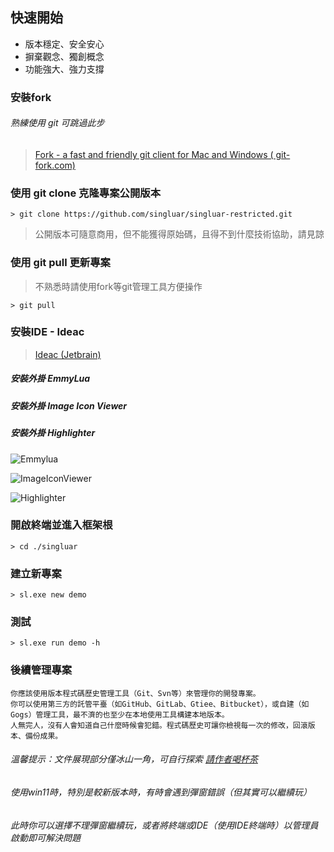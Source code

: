 ## 快速開始

* 版本穩定、安全安心
* 摒棄觀念、獨創概念
* 功能強大、強力支撐

### 安裝fork

###### 熟練使用 git 可跳過此步

> <a target="_blank" href="https://www.git-fork.com">Fork - a fast and friendly git client for Mac and Windows (
> git-fork.com)</a>
>

### 使用 git clone 克隆專案公開版本

```text
> git clone https://github.com/singluar/singluar-restricted.git
```

> 公開版本可隨意商用，但不能獲得原始碼，且得不到什麼技術協助，請見諒

### 使用 git pull 更新專案

> 不熟悉時請使用fork等git管理工具方便操作

```text
> git pull
```

### 安裝IDE - Ideac

> <a target="_blank" href="https://www.jetbrains.com/idea/download/#section=windows">Ideac (Jetbrain)</a>

##### 安裝外掛 EmmyLua

##### 安裝外掛 Image Icon Viewer

##### 安裝外掛 Highlighter

![Emmylua](/assets/emmylua.png)

![ImageIconViewer](/assets/imageIconViewer.png)

![Highlighter](/assets/colorHighlighter.png)

### 開啟終端並進入框架根

```
> cd ./singluar
```

### 建立新專案

```
> sl.exe new demo
```

### 測試

```
> sl.exe run demo -h
```

### 後續管理專案

```text
你應該使用版本程式碼歷史管理工具（Git、Svn等）來管理你的開發專案。
你可以使用第三方的託管平臺（如GitHub、GitLab、Gtiee、Bitbucket），或自建（如Gogs）管理工具，最不濟的也至少在本地使用工具構建本地版本。
人無完人，沒有人會知道自己什麼時候會犯錯。程式碼歷史可讓你檢視每一次的修改，回滾版本、備份成果。
```

###### 溫馨提示：文件展現部分僅冰山一角，可自行探索 <a target="_blank" href="https://afdian.net/a/hunzsig">請作者喝杯茶</a>

###### 使用win11時，特別是較新版本時，有時會遇到彈窗錯誤（但其實可以繼續玩）

###### 此時你可以選擇不理彈窗繼續玩，或者將終端或IDE（使用IDE終端時）以管理員啟動即可解決問題

